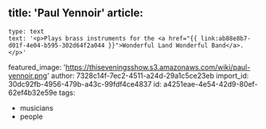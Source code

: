 title: 'Paul Yennoir'
article:
  -
    type: text
    text: '<p>Plays brass instruments for the <a href="{{ link:ab88e8b7-d01f-4e04-b595-302d64f2a044 }}">Wonderful Land Wonderful Band</a>.</p>'
featured_image: 'https://thiseveningsshow.s3.amazonaws.com/wiki/paul-yennoir.png'
author: 7328c14f-7ec2-4511-a24d-29a1c5ce23eb
import_id: 30dc92fb-4956-479b-a43c-99fdf4ce4837
id: a4251eae-4e54-42d9-80ef-62ef4b32e59e
tags:
  - musicians
  - people
